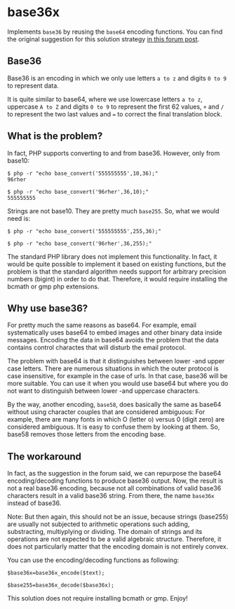 # base36x

Implements `base36` by reusing the `base64` encoding functions. You can find the original suggestion for this solution strategy [in this forum post](http://forums.phpfreaks.com/topic/218241-php-base36-encodingdecoding-for-textdata/).

## Base36

Base36 is an encoding in which we only use letters `a to z` and digits `0 to 9` to represent data.

It is quite similar to base64, where we use lowercase letters `a to z`, uppercase `A to Z` and digits `0 to 9` to represent the first 62 values, `+` and `/` to represent the two last values and `=` to correct the final translation block.

## What is the problem?

In fact, PHP supports converting to and from base36. However, only from base10:

	$ php -r "echo base_convert('555555555',10,36);"
	96rher

	$ php -r "echo base_convert('96rher',36,10);"
	555555555

Strings are not base10. They are pretty much `base255`. So, what we would need is:

	$ php -r "echo base_convert('555555555',255,36);"

	$ php -r "echo base_convert('96rher',36,255);"

The standard PHP library does not implement this functionality. In fact, it would be quite possible to implement it based on existing functions, but the problem is that the standard algorithm needs support for arbitrary precision numbers (bigint) in order to do that. Therefore, it would require installing the bcmath or gmp php extensions. 

## Why use base36?

For pretty much the same reasons as base64. For example, email systematically uses base64 to embed images and other binary data inside messages. Encoding the data in base64 avoids the problem that the data contains control charactes that will disturb the email protocol.

The problem with base64 is that it distinguishes between lower -and upper case letters. There are numerous situations in which the outer protocol is case insensitive, for example in the case of urls. In that case, base36 will be more suitable. You can use it when you would use base64 but where you do not want to distinguish between lower -and uppercase characters.

By the way, another encoding, `base58`, does basically the same as base64 without using character couples that are considered ambiguous: For example, there are many fonts in which O (letter o) versus 0 (digit zero) are considered ambiguous. It is easy to confuse them by looking at them. So, base58 removes those letters from the encoding base.

## The workaround

In fact, as the suggestion in the forum said, we can repurpose the base64 encoding/decoding functions to produce base36 output. Now, the result is not a real base36 encoding, because not all combinations of valid base36 characters result in a valid base36 string. From there, the name `base36x` instead of base36.

Note: But then again, this should not be an issue, because strings (base255) are usually not subjected to arithmetic operations such adding, substracting, multiyplying or dividing. The domain of strings and its operations are not expected to be a valid algebraic structure. Therefore, it does not particularly matter that the encoding domain is not entirely convex.

You can use the encoding/decoding functions as following:

	$base36x=base36x_encode($text);

	$base255=base36x_decode($base36x);

This solution does not require installing bcmath or gmp. Enjoy!

